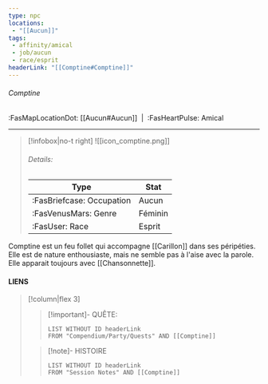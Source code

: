 ```yaml
---
type: npc
locations:
 - "[[Aucun]]"
tags:
 - affinity/amical
 - job/aucun
 - race/esprit
headerLink: "[[Comptine#Comptine]]"
---
```

###### Comptine
<span class="sub2">:FasMapLocationDot: [[Aucun#Aucun]]&nbsp;&nbsp;|&nbsp;&nbsp;:FasHeartPulse: Amical </span>
___

> [!infobox|no-t right]
> ![[icon_comptine.png]]
> ###### Details:
> | Type | Stat |
> | ---- | ---- |
> | :FasBriefcase: Occupation |  Aucun |
> | :FasVenusMars: Genre | Féminin |
> | :FasUser: Race | Esprit |
<span class="clearfix"></span>

Comptine est un feu follet qui accompagne [[Carillon]] dans ses péripéties. Elle est de nature enthousiaste, mais ne semble pas à l'aise avec la parole. Elle apparait toujours avec [[Chansonnette]]. 


#### LIENS
> [!column|flex 3]
>> [!important]- QUÊTE:
>>```dataview
>>LIST WITHOUT ID headerLink
>>FROM "Compendium/Party/Quests" AND [[Comptine]]
>
>>[!note]- HISTOIRE
>>```dataview
>>LIST WITHOUT ID headerLink
>>FROM "Session Notes" AND [[Comptine]]
